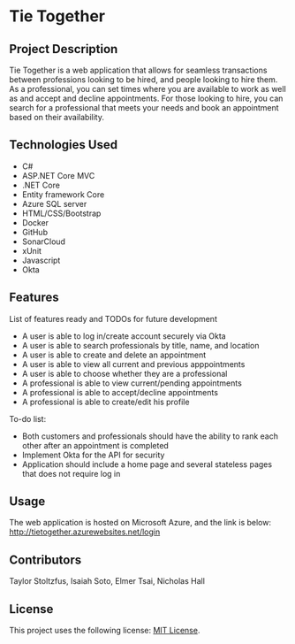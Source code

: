 # Tie Together

## Project Description

Tie Together is a web application that allows for seamless transactions
between professions looking to be hired, and people looking to hire them. As a professional,
you can set times where you are available to work as well as and accept and decline appointments. For those looking to hire, you can search for a professional that meets your needs and book an appointment based on their availability.

## Technologies Used

* C#
* ASP.NET Core MVC
* .NET Core
* Entity framework Core
* Azure SQL server
* HTML/CSS/Bootstrap
* Docker
* GitHub
* SonarCloud
* xUnit
* Javascript
* Okta 

## Features

List of features ready and TODOs for future development
* A user is able to log in/create account securely via Okta
* A user is able to search professionals by title, name, and location
* A user is able to create and delete an appointment
* A user is able to view all current and previous apppointments 
* A user is able to choose whether they are a professional
* A professional is able to view current/pending appointments
* A professional is able to accept/decline appointments
* A professional is able to create/edit his profile

To-do list:
* Both customers and professionals should have the ability to rank each other after an appointment is completed
* Implement Okta for the API for security 
* Application should include a home page and several stateless pages that does not require log in


## Usage

The web application is hosted on Microsoft Azure, and the link is below:
http://tietogether.azurewebsites.net/login

## Contributors
Taylor Stoltzfus, Isaiah Soto, Elmer Tsai, Nicholas Hall

## License

This project uses the following license: [MIT License](./LICENSE.md).

